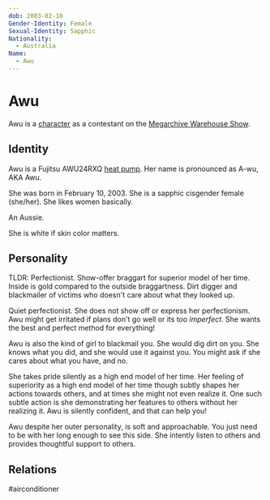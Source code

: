 ```yaml
---
dob: 2003-02-10
Gender-Identity: Female
Sexual-Identity: Sapphic
Nationality:
  - Australia
Name:
  - Awu
---
```

# Awu

Awu is a [character](Characters.md) as a contestant on the [Megarchive Warehouse Show](../../../Megarchive%20Warehouse%20Show/Megarchive%20Warehouse%20Show.md).

## Identity

Awu is a Fujitsu AWU24RXQ [heat pump](../../Species/Air%20Conditioners.md). Her name is pronounced as A-wu, AKA Awu.

She was born in February 10, 2003. She is a sapphic cisgender female (she/her). She likes women basically. 

An Aussie.

She is white if skin color matters.

## Personality
TLDR: Perfectionist. Show-offer braggart for superior model of her time. Inside is gold compared to the outside braggartness. Dirt digger and blackmailer of victims who doesn't care about what they looked up.

Quiet perfectionist. She does not show off or express her perfectionism.  Awu might get irritated if plans don't go well or its too *imperfect*. She wants the best and perfect method for everything!

Awu is also the kind of girl to blackmail you. She would dig dirt on you. She knows what you did, and she would use it against you. You might ask if she cares about what you have, and no.

She takes pride silently as a high end model of her time. Her feeling of superiority as a high end model of her time though subtly shapes her actions towards others, and at times she might not even realize it. One such subtle action is she demonstrating her features to others without her realizing it. Awu is silently confident, and that can help you!

Awu despite her outer personality, is soft and approachable. You just need to be with her long enough to see this side. She intently listen to others and provides thoughtful support to others.

## Relations

#airconditioner 